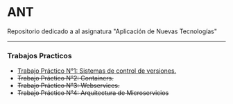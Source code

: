 # ANT
Repositorio dedicado a al asignatura "Aplicación de Nuevas Tecnologías"

---

### Trabajos Practicos

- [Trabajo Práctico N°1: Sistemas de control de versiones.](TP1/TP1.md)
- ~~Trabajo Práctico N°2: Containers.~~
- ~~Trabajo Práctico N°3: Webservices.~~
- ~~Trabajo Práctico N°4: Arquitectura de Microservicios~~